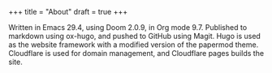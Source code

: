 +++
title = "About"
draft = true
+++

Written in Emacs 29.4, using Doom 2.0.9, in Org mode 9.7. Published to markdown using ox-hugo, and pushed to GitHub using Magit. Hugo is used as the website framework with a modified version of the papermod theme. Cloudflare is used for domain management, and Cloudflare pages builds the site.
